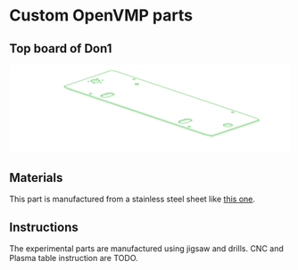 # Custom OpenVMP parts
## Top board of Don1

[<img alt='Top board of Don1' src='../../../generated_files/parts/custom/don1_board_top.svg'/>](../../../generated_files/parts/custom/don1_board_top.stl)

## Materials
This part is manufactured from a stainless steel sheet like [this one](https://www.lowes.com/pd/Hillman-12-in-x-24-in-Steel-Solid/3054563).

## Instructions

The experimental parts are manufactured using jigsaw and drills.
CNC and Plasma table instruction are TODO.